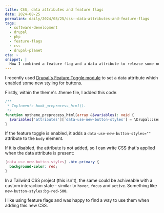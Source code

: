 ```yaml
---
title: CSS, data attributes and feature flags
date: 2024-08-25
permalink: daily/2024/08/25/css--data-attributes-and-feature-flags
tags:
  - software-development
  - drupal
  - php
  - feature-flags
  - css
  - drupal-planet
cta: ~
snippet: |
  How I combined a feature flag and a data attribute to release some new CSS styles to a project.
---
```


I recently used [Drupal's Feature Toggle module](https://www.drupal.org/project/feature_toggle) to set a data attribute which enabled some new styling for buttons.

Firstly, within the theme's .theme file, I added this code:

```php
/**
 * Implements hook_preprocess_html().
 */
function mytheme_preprocess_html(array &$variables): void {
  $variables['attributes']['data-use-new-button-styles'] = \Drupal::service('feature_toggle.feature_status')->getStatus('use_the_new_button_styling');
}
```

If the feature toggle is enabled, it adds a `data-use-new-button-styles=""` attribute to the `body` element.

If it is disabled, the attribute is not added, so I can write CSS that's applied when the data attribute is present:

```css
[data-use-new-button-styles] .btn-primary {
  background-color: red;
}
```

In a Tailwind CSS project (this isn't), the same could be achiveable with a custom interaction state - similar to `hover`, `focus` and `active`. Something like `new-button-styles:bg-red-500`.

I like using feature flags and was happy to find a way to use them when adding this new CSS.
